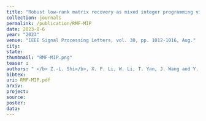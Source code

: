 ```yaml
---
title: "Robust low-rank matrix recovery as mixed integer programming via l0-norm optimization"
collection: journals
permalink: /publication/RMF-MIP
date: 2023-8-6
year: "2023"
venue: "IEEE Signal Processing Letters, vol. 30, pp. 1012-1016, Aug."
city: 
state: 
thumbnail: "RMF-MIP.png"
teaser : 
authors: " </b> Z.-L. Shi</b>, X. P. Li, W. Li, T. Yan, J. Wang and Y. Fu"
bibtex: 
uri: RMF-MIP.pdf
arxiv: 
project: 
source: 
poster: 
data:
---
```

